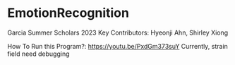 ﻿# EmotionRecognition
 Garcia Summer Scholars 2023 
 Key Contributors: Hyeonji Ahn, Shirley Xiong

How To Run this Program?:  https://youtu.be/PxdGm373suY
Currently, strain field need debugging
